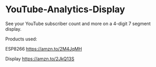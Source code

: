 # YouTube-Analytics-Display

See your YouTube subscriber count and more on a 4-digit 7 segment display.

Products used:

ESP8266
https://amzn.to/2M4JqMH

Display
https://amzn.to/2JkQ13S
